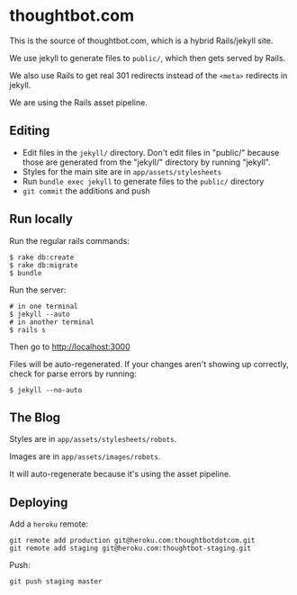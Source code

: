 thoughtbot.com
==============

This is the source of thoughtbot.com, which is a hybrid Rails/jekyll site.

We use jekyll to generate files to `public/`, which then gets served by Rails.

We also use Rails to get real 301 redirects instead of the `<meta>` redirects in
jekyll.

We are using the Rails asset pipeline.

Editing
-------

* Edit files in the `jekyll/` directory. Don't edit files in "public/" because
  those are generated from the "jekyll/" directory by running "jekyll".
* Styles for the main site are in `app/assets/stylesheets`
* Run `bundle exec jekyll` to generate files to the `public/` directory
* `git commit` the additions and push

Run locally
-----------

Run the regular rails commands:

    $ rake db:create
    $ rake db:migrate
    $ bundle

Run the server:

    # in one terminal
    $ jekyll --auto
    # in another terminal
    $ rails s

Then go to [http://localhost:3000](http://localhost:3000)

Files will be auto-regenerated.  If your changes aren't showing up correctly,
check for parse errors by running:

    $ jekyll --no-auto

The Blog
--------

Styles are in `app/assets/stylesheets/robots`.

Images are in `app/assets/images/robots`.

It will auto-regenerate because it's using the asset pipeline.

Deploying
---------

Add a `heroku` remote:

    git remote add production git@heroku.com:thoughtbotdotcom.git
    git remote add staging git@heroku.com:thoughtbot-staging.git

Push:

    git push staging master
